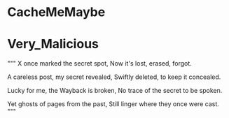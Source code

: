 # CacheMeMaybe
# Very_Malicious

"""
X once marked the secret spot,
Now it's lost, erased, forgot.

A careless post, my secret revealed,
Swiftly deleted, to keep it concealed.

Lucky for me, the Wayback is broken,
No trace of the secret to be spoken.

Yet ghosts of pages from the past,
Still linger where they once were cast.
"""
